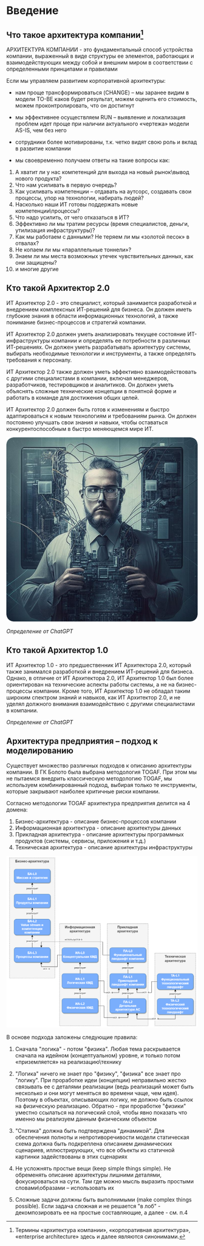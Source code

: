 # Введение

## Что такое архитектура компании[^1]

АРХИТЕКТУРА КОМПАНИИ - это фундаментальный способ устройства компании, выраженный в виде структуры ее элементов, работающих и взаимодействующих между собой и внешним миром в соответствии с определенными принципами и правилами​

Если мы управляем развитием корпоративной архитектуры:​

* нам проще трансформироваться (CHANGE) – мы заранее видим в модели TO-BE каков будет результат, можем оценить его стоимость, можем проконтролировать, что он достигнут​

* мы эффективнее осуществляем RUN – выявление и локализация проблем идет проще при наличии актуального «чертежа» модели AS-IS, чем без него​

* сотрудники более мотивированы, т.к. четко видят свою роль и вклад в развитие компании​

* мы своевременно получаем ответы на такие вопросы как:​
1. А хватит ли у нас компетенций для выхода на новый рынок\вывод нового продукта? 
2. Что нам усиливать в первую очередь?
3. Как усиливать компетенции – отдавать на аутсорс, создавать свои процессы, упор на технологии, набирать людей?​
4. Насколько наши ИТ готовы поддержать новые компетенции\процессы? 
5. Что надо усилить, от чего отказаться в ИТ?​
6. Эффективно ли мы тратим ресурсы (время специалистов, деньги, утилизация инфраструктуры)?
7. Как мы работаем с данными? Не теряем ли мы «золотой песок» в отвалах? ​
8. Не копаем ли мы «параллельные тоннели»?​
9. Знаем ли мы места возможных утечек чувствительных данных, как они защищены?
10. и многие другие

## Кто такой Архитектор 2.0

ИТ Архитектор 2.0 - это специалист, который занимается разработкой и внедрением комплексных ИТ-решений для бизнеса. Он должен иметь глубокие знания в области информационных технологий, а также понимание бизнес-процессов и стратегий компании.

ИТ Архитектор 2.0 должен уметь анализировать текущее состояние ИТ-инфраструктуры компании и определять ее потребности в различных ИТ-решениях. Он должен уметь разрабатывать архитектуру системы, выбирать необходимые технологии и инструменты, а также определять требования к персоналу.

ИТ Архитектор 2.0 также должен уметь эффективно взаимодействовать с другими специалистами в компании, включая менеджеров, разработчиков, тестировщиков и аналитиков. Он должен уметь объяснять сложные технические концепции в понятной форме и работать в команде для достижения общих целей.

ИТ Архитектор 2.0 должен быть готов к изменениям и быстро адаптироваться к новым технологиям и требованиям рынка. Он должен постоянно улучшать свои знания и навыки, чтобы оставаться конкурентоспособным в быстро меняющемся мире ИТ.

![Как выглядит Архитектор 2.0](./images/architect_2.0.png)

*Определение от ChatGPT*

## Кто такой Архитектор 1.0

ИТ Архитектор 1.0 - это предшественник ИТ Архитектора 2.0, который также занимался разработкой и внедрением ИТ-решений для бизнеса. Однако, в отличие от ИТ Архитектора 2.0, ИТ Архитектор 1.0 был более ориентирован на технические аспекты работы системы, а не на бизнес-процессы компании. Кроме того, ИТ Архитектор 1.0 не обладал таким широким спектром знаний и навыков, как ИТ Архитектор 2.0, и не уделял должного внимания взаимодействию с другими специалистами в компании.

*Определение от ChatGPT*

## Архитектура предприятия – подход к моделированию​

Существует множество различных подходов к описанию архитектуры компании. В ГК Болото была выбрана методология TOGAF. При этом мы не пытаемся внедрить классическую методологию TOGAF, мы используем комбинированный подход, выбирая только те инструменты, которые закрывают наиболее критичные риски компании.

Согласно методологии TOGAF архитектура предприятия делится на 4 домена:

1. Бизнес-архитектура - описание бизнес-процессов компании
2. Информационная архитектура - описание архитектуры данных
3. Прикладная архитектура - описание архитектуры программных продуктов (системы, сервисы, приложения и т.д.)
4. Техническая архитектура - описание архитектуры инфраструктуры

![](images/arch_approach.png)

В основе подхода заложены следующие правила:​
​
1. Сначала "логика" - потом "физика". Любая тема раскрывается сначала на идейном (концептуальном) уровне, и только потом «приземляется» на реализацию\технику​​

2. "Логика" ничего не знает про "физику", "физика" все знает про "логику". При проработке идеи (концепции) неправильно жестко связывать ее с деталями реализации (ведь реализаций может быть несколько и они могут меняться во времени чаще, чем идея). Поэтому в объектах, описывающих логику, не должно быть ссылок на физическую реализацию. Обратно - при проработке "физики" уместно ссылаться на логический слой, чтобы явно показать что именно мы реализуем данным физическим объектом​​

3. "Статика" должна быть подтверждена "динамикой". Для обеспечения полноты и непротиворечивости модели статическая схема должна быть подкреплена описанием динамических сценариев, иллюстрирующих, что все объекты из статичной картинки задействованы в этих сценариях​​

4. Не усложнять простые вещи (keep simple things simple). Не обременять описание архитектуры лишними деталями, фокусироваться на сути. Там где можно мысль выразить простыми словами\образами – использовать их​​

5. Сложные задачи должны быть выполнимыми (make complex things possible). Если задача сложная и не решается "в лоб" - декомпозировать ее на простые составляющие, а далее - см. п.4

[^1]: Термины «архитектура компании», «корпоративная архитектура», «enterprise architecture» здесь и далее являются синонимами​.
